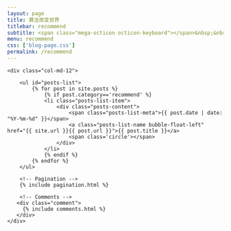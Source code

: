 ```yaml
---
layout: page
title: 算法改变世界
titlebar: recommend
subtitle: <span class="mega-octicon octicon-keyboard"></span>&nbsp;&nbsp; 我与算法的故事
menu: recommend
css: ['blog-page.css']
permalink: /recommend
---
```


<div class="row">

    <div class="col-md-12">

        <ul id="posts-list">
            {% for post in site.posts %}
                {% if post.category=='recommend' %}
                <li class="posts-list-item">
                    <div class="posts-content">
                        <span class="posts-list-meta">{{ post.date | date: "%Y-%m-%d" }}</span>
                        <a class="posts-list-name bubble-float-left" href="{{ site.url }}{{ post.url }}">{{ post.title }}</a>
                        <span class='circle'></span>
                    </div>
                </li>
                {% endif %}
            {% endfor %}
        </ul> 

        <!-- Pagination -->
        {% include pagination.html %}

        <!-- Comments -->
       <div class="comment">
         {% include comments.html %}
       </div>
    </div>

</div>
<script>
    $(document).ready(function(){

        // Enable bootstrap tooltip
        $("body").tooltip({ selector: '[data-toggle=tooltip]' });

    });
</script>